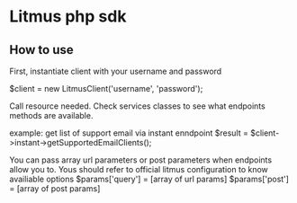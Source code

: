 # Litmus php sdk

## How to use
First, instantiate client with your username and password

$client = new LitmusClient('username', 'password');

Call resource needed. Check services classes to see what endpoints methods are available.

example: get list of support email via instant enndpoint
$result = $client->instant->getSupportedEmailClients();


You can pass array url parameters or post parameters when endpoints allow you to. Yous should refer to official litmus configuration to know availiable options
$params['query'] = [array of url params]
$params['post'] = [array of post params]
